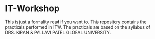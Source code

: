 # IT-Workshop
This is just a formality read if you want to. This repository contains the practicals performed in ITW. The practicals are based on the syllabus of DRS. KIRAN &amp; PALLAVI PATEL GLOBAL UNIVERSITY.
